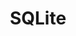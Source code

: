 ---
blog: https://sqlite.org/news.html
logohandle: sqlite
sort: sqlite
title: SQLite
website: https://sqlite.org/
wikipedia: https://en.wikipedia.org/wiki/SQLite
---